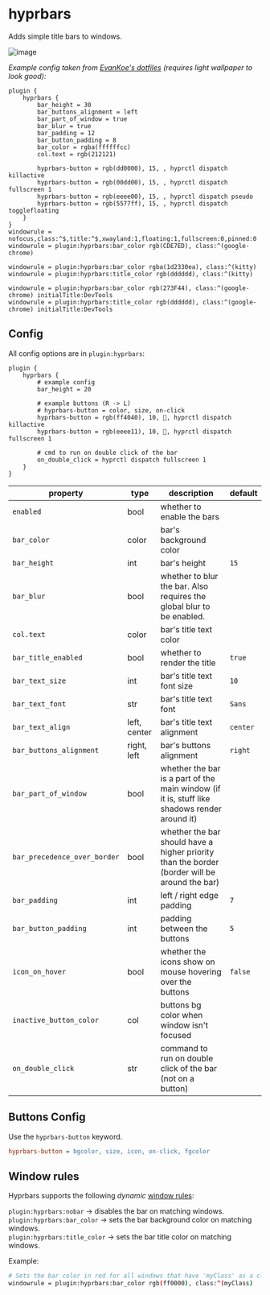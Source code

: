 # hyprbars

Adds simple title bars to windows.

![image](https://github.com/user-attachments/assets/184a66b9-eb91-4f6f-8953-b265a2735939)

_Example config taken from [EvanKoe's dotfiles](https://github.com/EvanKoe/dotfiles_2023) (requires light wallpaper to look good):_  

```
plugin {
	hyprbars {
		bar_height = 30
		bar_buttons_alignment = left
		bar_part_of_window = true
		bar_blur = true
		bar_padding = 12
		bar_button_padding = 8
		bar_color = rgba(ffffffcc)
		col.text = rgb(212121)

		hyprbars-button = rgb(dd0000), 15, , hyprctl dispatch killactive
		hyprbars-button = rgb(00dd00), 15, , hyprctl dispatch fullscreen 1
		hyprbars-button = rgb(eeee00), 15, , hyprctl dispatch pseudo
		hyprbars-button = rgb(5577ff), 15, , hyprctl dispatch togglefloating
	}
}
windowrule = nofocus,class:^$,title:^$,xwayland:1,floating:1,fullscreen:0,pinned:0
windowrule = plugin:hyprbars:bar_color rgb(CDE7ED), class:^(google-chrome)

windowrule = plugin:hyprbars:bar_color rgba(1d2330ea), class:^(kitty)
windowrule = plugin:hyprbars:title_color rgb(dddddd), class:^(kitty)

windowrule = plugin:hyprbars:bar_color rgb(273F44), class:^(google-chrome) initialTitle:DevTools
windowrule = plugin:hyprbars:title_color rgb(dddddd), class:^(google-chrome) initialTitle:DevTools
```

## Config

All config options are in `plugin:hyprbars`:

```
plugin {
    hyprbars {
        # example config
        bar_height = 20

        # example buttons (R -> L)
        # hyprbars-button = color, size, on-click
        hyprbars-button = rgb(ff4040), 10, 󰖭, hyprctl dispatch killactive
        hyprbars-button = rgb(eeee11), 10, , hyprctl dispatch fullscreen 1

        # cmd to run on double click of the bar
        on_double_click = hyprctl dispatch fullscreen 1
    }
}
```

| property | type | description | default |
| --- | --- | --- | --- |
`enabled` | bool | whether to enable the bars |
`bar_color` | color | bar's background color
`bar_height` | int | bar's height | `15`
`bar_blur` | bool | whether to blur the bar. Also requires the global blur to be enabled.
`col.text` | color | bar's title text color
`bar_title_enabled` | bool | whether to render the title | `true`
`bar_text_size` | int | bar's title text font size | `10`
`bar_text_font` | str | bar's title text font | `Sans`
`bar_text_align` | left, center | bar's title text alignment | `center`
`bar_buttons_alignment` | right, left | bar's buttons alignment | `right`
`bar_part_of_window` | bool | whether the bar is a part of the main window (if it is, stuff like shadows render around it)
`bar_precedence_over_border` | bool | whether the bar should have a higher priority than the border (border will be around the bar)
`bar_padding` | int | left / right edge padding | `7`
`bar_button_padding` | int | padding between the buttons | `5`
`icon_on_hover` | bool | whether the icons show on mouse hovering over the buttons | `false`
`inactive_button_color` | col | buttons bg color when window isn't focused
`on_double_click` | str | command to run on double click of the bar (not on a button)

## Buttons Config

Use the `hyprbars-button` keyword.

```ini
hyprbars-button = bgcolor, size, icon, on-click, fgcolor
```

## Window rules

Hyprbars supports the following _dynamic_ [window rules](https://wiki.hypr.land/Configuring/Window-Rules/):

`plugin:hyprbars:nobar` -> disables the bar on matching windows.  
`plugin:hyprbars:bar_color` -> sets the bar background color on matching windows.  
`plugin:hyprbars:title_color` -> sets the bar title color on matching windows.  

Example:
```bash
# Sets the bar color in red for all windows that have 'myClass' as a class
windowrule = plugin:hyprbars:bar_color rgb(ff0000), class:^(myClass)
```
